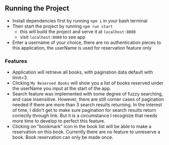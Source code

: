 ## Running the Project

- Install dependencies first by running `npm i` in your bash terminal
- Then start the project by running `npm run start`
  - this will build the project and serve it at `localhost:8080`
  - visit `localhost:8080` to see app
- Enter a username of your choice, there are no authentication pieces to this application, the userName is used for reservation feature only

### Features

- Application will retrieve all books, with pagination data default with limit=3.
- Clicking `My Reserved Books` will show you a list of books reserved under the userName you input at the start of the app.
- Search feature was implemented with some degree of fuzzy searching, and case insensitive. However, there are still corner cases of pagination needed if there are more than 3 search results returning. In the interest of time, I didn't get to make sure pagination for search results return correctly through link. But it is a circumstance I recognize that needs more time to develop to perfect this feature.
- Clicking on "bookmark" icon in the book list will be able to make a reservation on this book. Currently there are no feature to unreserve a book. Book reservation can only be made once.
